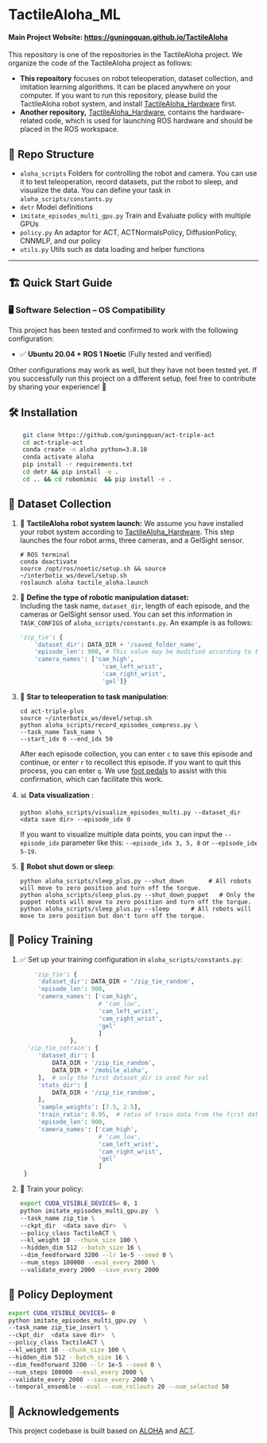 # TactileAloha_ML
#### Main Project Website: https://guningquan.github.io/TactileAloha

This repository is one of the repositories in the TactileAloha project.  We organize the code of the TactileAloha project as follows:  

- **This repository** focuses on robot teleoperation, dataset collection, and imitation learning algorithms. It can be placed anywhere on your computer. If you want to run this repository, please build the TactileAloha robot system, and install [TactileAloha_Hardware](https://github.com/guningquan/TactileAloha_Hardware) first.  
- **Another repository,** [TactileAloha_Hardware](https://github.com/guningquan/TactileAloha_Hardware), contains the hardware-related code, which is used for launching ROS hardware and should be placed in the ROS workspace.

## 📂 Repo Structure
- ``aloha_scripts`` Folders for controlling the robot and camera. You can use it to test teleoperation, record datasets, put the robot to sleep, and visualize the data. You can define your task in ``aloha_scripts/constants.py`` 
- ``detr`` Model definitions
- ``imitate_episodes_multi_gpu.py`` Train and Evaluate policy  with multiple GPUs
- ``policy.py`` An adaptor for ACT, ACTNormalsPolicy, DiffusionPolicy, CNNMLP, and our policy
- ``utils.py`` Utils such as data loading and helper functions

---


## 🏗️ Quick Start Guide

### 🖥️ Software Selection – OS Compatibility

This project has been tested and confirmed to work with the following configuration:  

- ✅ **Ubuntu 20.04 + ROS 1 Noetic** (Fully tested and verified)  

Other configurations may work as well, but they have not been tested yet. If you successfully run this project on a different setup, feel free to contribute by sharing your experience! 🚀

## 🛠️ Installation
```sh    
    git clone https://github.com/guningquan/act-triple-act
    cd act-triple-act
    conda create -n aloha python=3.8.10
    conda activate aloha
    pip install -r requirements.txt
    cd detr && pip install -e .
    cd .. && cd robomimic  && pip install -e .
```
## 📑 Dataset Collection
1. 🤖 **TactileAloha robot system launch:**
We assume you have installed your robot system according to [TactileAloha_Hardware](https://github.com/guningquan/TactileAloha_Hardware). This step launches the four robot arms, three cameras, and a GelSight sensor.
    ``` ROS
    # ROS terminal
    conda deactivate
    source /opt/ros/noetic/setup.sh && source ~/interbotix_ws/devel/setup.sh
    roslaunch aloha tactile_aloha.launch
    ```

2. 📝 **Define the type of robotic manipulation dataset:**  
Including the task name, `dataset_dir`, length of each episode, and the cameras or GelSight sensor used.
You can set this information in `TASK_CONFIGS` of `aloha_scripts/constants.py`. An example is as follows:
    ```python
    'zip_tie': {
        'dataset_dir': DATA_DIR + '/saved_folder_name',
        'episode_len': 900, # This value may be modified according to the length of your task.
        'camera_names': ['cam_high', 
                           'cam_left_wrist', 
                           'cam_right_wrist', 
                           'gel']}
    ```
3. 🚀 **Star to teleoperation to task manipulation**: 
    ```
   cd act-triple-plus
   source ~/interbotix_ws/devel/setup.sh
    python aloha_scripts/record_episodes_compress.py \
    --task_name Task_name \
   --start_idx 0 --end_idx 50
    ```
   After each episode collection, you can enter `c` to save this episode and continue, or enter `r` to recollect this episode. If you want to quit this process, you can enter `q`. We use [foot pedals](https://www.amazon.co.jp/-/en/gp/product/B07FRMY4XB/ref=ox_sc_act_title_1?smid=A35GGB9A6044W2&psc=1) to assist with this confirmation, which can facilitate this work.
4. 📊 **Data visualization** :
    ```
    python aloha_scripts/visualize_episodes_multi.py --dataset_dir <data save dir> --episode_idx 0
    ```
    If you want to visualize multiple data points, you can input the `--episode_idx` parameter like this: `--episode_idx 3, 5, 8` or `--episode_idx 5-19`.
5. 🔄 **Robot shut down or sleep**:
    ```
    python aloha_scripts/sleep_plus.py --shut_down       # All robots will move to zero position and turn off the torque.
   python aloha_scripts/sleep_plus.py --shut_down_puppet   # Only the puppet robots will move to zero position and turn off the torque.
   python aloha_scripts/sleep_plus.py --sleep      # All robots will move to zero position but don't turn off the torque.
    ```
## 🧠 **Policy Training**  
   1. ✅ Set up your training configuration in ``aloha_scripts/constants.py``:
      ```python
          'zip_tie': {
           'dataset_dir': DATA_DIR + '/zip_tie_random',
           'episode_len': 900,
           'camera_names': ['cam_high',
                            # 'cam_low',
                            'cam_left_wrist',
                            'cam_right_wrist',
                            'gel'
                            ]
                    },
        'zip_tie_cotrain': {
           'dataset_dir': [
               DATA_DIR + '/zip_tie_random',
               DATA_DIR + '/mobile_aloha',
           ],  # only the first dataset_dir is used for val
           'stats_dir': [
               DATA_DIR + '/zip_tie_random',
           ],
           'sample_weights': [7.5, 2.5], 
           'train_ratio': 0.95,  # ratio of train data from the first dataset_dir
           'episode_len': 900,
           'camera_names': ['cam_high',
                            # 'cam_low',
                            'cam_left_wrist',
                            'cam_right_wrist',
                            'gel'
                            ]
       }
      ```
2. 🚀 Train your policy:
   ``` sh
   export CUDA_VISIBLE_DEVICES= 0, 1
   python imitate_episodes_multi_gpu.py  \
   --task_name zip_tie \
   --ckpt_dir  <data save dir>  \
   --policy_class TactileACT \
   --kl_weight 10 --chunk_size 100 \
   --hidden_dim 512 --batch_size 16 \
   --dim_feedforward 3200 --lr 1e-5 --seed 0 \
   --num_steps 100000 --eval_every 2000 \
   --validate_every 2000 --save_every 2000
   ```

## 📡 **Policy Deployment**
   ```sh
   export CUDA_VISIBLE_DEVICES= 0
   python imitate_episodes_multi_gpu.py  \
   --task_name zip_tie_insert \
   --ckpt_dir  <data save dir>  \
   --policy_class TactileACT \
   --kl_weight 10 --chunk_size 100 \
   --hidden_dim 512 --batch_size 16 \
   --dim_feedforward 3200 --lr 1e-5 --seed 0 \
   --num_steps 100000 --eval_every 2000 \
   --validate_every 2000 --save_every 2000 \
   --temporal_ensemble --eval --num_rollouts 20 --num_selected 50
   ```

## 🙏 Acknowledgements
   This project codebase is built based on [ALOHA](https://github.com/tonyzhaozh/aloha) and [ACT](https://github.com/tonyzhaozh/act).
